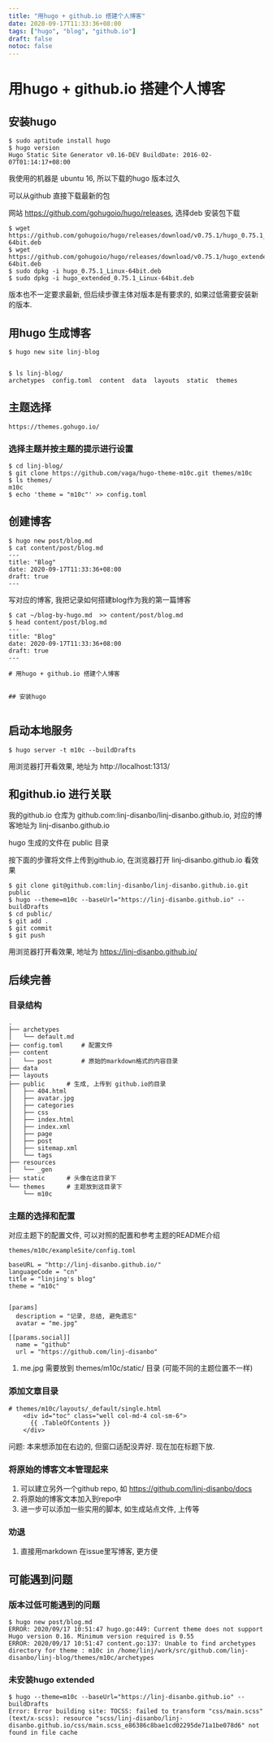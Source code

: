 ```yaml
---
title: "用hugo + github.io 搭建个人博客"
date: 2020-09-17T11:33:36+08:00
tags: ["hugo", "blog", "github.io"] 
draft: false
notoc: false
---
```



# 用hugo + github.io 搭建个人博客

## 安装hugo

```
$ sudo aptitude install hugo
$ hugo version
Hugo Static Site Generator v0.16-DEV BuildDate: 2016-02-07T01:14:17+08:00
```

我使用的机器是 ubuntu 16, 所以下载的hugo 版本过久

可以从github 直接下载最新的包

网站 https://github.com/gohugoio/hugo/releases, 选择deb 安装包下载

```
$ wget https://github.com/gohugoio/hugo/releases/download/v0.75.1/hugo_0.75.1_Linux-64bit.deb
$ wget https://github.com/gohugoio/hugo/releases/download/v0.75.1/hugo_extended_0.75.1_Linux-64bit.deb
$ sudo dpkg -i hugo_0.75.1_Linux-64bit.deb
$ sudo dpkg -i hugo_extended_0.75.1_Linux-64bit.deb
```

版本也不一定要求最新, 但后续步骤主体对版本是有要求的, 如果过低需要安装新的版本. 



## 用hugo 生成博客

```
$ hugo new site linj-blog


$ ls linj-blog/
archetypes  config.toml  content  data  layouts  static  themes

```

## 主题选择

```
https://themes.gohugo.io/
```

### 选择主题并按主题的提示进行设置

```
$ cd linj-blog/
$ git clone https://github.com/vaga/hugo-theme-m10c.git themes/m10c
$ ls themes/
m10c
$ echo 'theme = "m10c"' >> config.toml
```

## 创建博客

```
$ hugo new post/blog.md
$ cat content/post/blog.md 
---
title: "Blog"
date: 2020-09-17T11:33:36+08:00
draft: true
---

```

写对应的博客, 我把记录如何搭建blog作为我的第一篇博客

```
$ cat ~/blog-by-hugo.md  >> content/post/blog.md
$ head content/post/blog.md 
---
title: "Blog"
date: 2020-09-17T11:33:36+08:00
draft: true
---

# 用hugo + github.io 搭建个人博客


## 安装hugo


```

## 启动本地服务

```
$ hugo server -t m10c --buildDrafts

``` 

用浏览器打开看效果, 地址为 http://localhost:1313/ 

## 和github.io 进行关联

我的github.io 仓库为 github.com:linj-disanbo/linj-disanbo.github.io, 对应的博客地址为 linj-disanbo.github.io

hugo 生成的文件在 public 目录

按下面的步骤将文件上传到github.io, 在浏览器打开 linj-disanbo.github.io 看效果

```
$ git clone git@github.com:linj-disanbo/linj-disanbo.github.io.git  public
$ hugo --theme=m10c --baseUrl="https://linj-disanbo.github.io" --buildDrafts
$ cd public/
$ git add . 
$ git commit  
$ git push 
```

用浏览器打开看效果, 地址为 https://linj-disanbo.github.io/

## 后续完善

### 目录结构

```
.
├── archetypes
│   └── default.md
├── config.toml 	# 配置文件
├── content		
│   └── post		# 原始的markdown格式的内容目录
├── data
├── layouts
├── public		# 生成, 上传到 github.io的目录
│   ├── 404.html
│   ├── avatar.jpg
│   ├── categories
│   ├── css
│   ├── index.html
│   ├── index.xml
│   ├── page
│   ├── post
│   ├── sitemap.xml
│   └── tags
├── resources
│   └── _gen
├── static		# 头像在这目录下
└── themes		# 主题放到这目录下
    └── m10c

```


### 主题的选择和配置

对应主题下的配置文件, 可以对照的配置和参考主题的README介绍

```
themes/m10c/exampleSite/config.toml
```

```
baseURL = "http://linj-disanbo.github.io/"
languageCode = "cn"
title = "linjing's blog"
theme = "m10c"


[params]
  description = "记录, 总结, 避免遗忘"
  avatar = "me.jpg"

[[params.social]]
  name = "github"
  url = "https://github.com/linj-disanbo"

```

 1. me.jpg 需要放到 themes/m10c/static/ 目录 (可能不同的主题位置不一样)

### 添加文章目录

```
# themes/m10c/layouts/_default/single.html
    <div id="toc" class="well col-md-4 col-sm-6">
      {{ .TableOfContents }}
    </div>
```

问题: 本来想添加在右边的, 但窗口适配没弄好. 现在加在标题下放.


### 将原始的博客文本管理起来

 1. 可以建立另外一个github repo, 如 https://github.com/linj-disanbo/docs
 1. 将原始的博客文本加入到repo中
 1. 进一步可以添加一些实用的脚本, 如生成站点文件, 上传等

### 劝退

 1. 直接用markdown 在issue里写博客, 更方便
 
## 可能遇到问题

### 版本过低可能遇到的问题
```
$ hugo new post/blog.md
ERROR: 2020/09/17 10:51:47 hugo.go:449: Current theme does not support Hugo version 0.16. Minimum version required is 0.55
ERROR: 2020/09/17 10:51:47 content.go:137: Unable to find archetypes directory for theme : m10c in /home/linj/work/src/github.com/linj-disanbo/linj-blog/themes/m10c/archetypes
```

### 未安装hugo extended

```
$ hugo --theme=m10c --baseUrl="https://linj-disanbo.github.io" --buildDrafts
Error: Error building site: TOCSS: failed to transform "css/main.scss" (text/x-scss): resource "scss/linj-disanbo/linj-disanbo.github.io/css/main.scss_e86386c8bae1cd02295de71a1be078d6" not found in file cache
```
